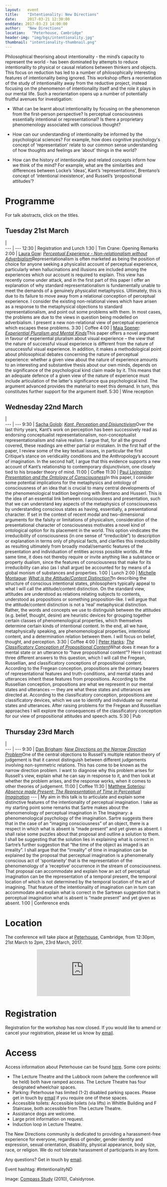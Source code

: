 ```yaml
---
layout:   event
title:    "Intentionality: New Directions"
date:     2017-03-21 12:30:00
enddate: 2017-03-23 14:00:00
author:   "New Directions"
location:	"Peterhouse, Cambridge"
header-img: "img/bgs/intentionality.jpg"
thumbnail: "intentionality-thumbnail.png"
---
```


Philosophical theorising about intentionality - the mind’s capacity to represent the world - has been dominated by attempts to reduce intentionality to physical or causal relations between thinkers and objects. This focus on reduction has led to a number of philosophically interesting features of intentionality being ignored. This workshop offers a reorientation of the study of intentionality away from the reductive project, instead focusing on the phenomenon of intentionality itself and the role it plays in our mental life. Such a reorientation opens up a number of potentially fruitful avenues for investigation:

- What can be learnt about intentionality by focusing on the phenomenon from the first-person perspective? Is perceptual consciousness essentially intentional or representational? Is there a proprietary phenomenology associated with conscious thought?

- How can our understanding of intentionality be informed by the psychological sciences? For example, how does cognitive psychology's concept of ‘representation’ relate to our common sense understanding of how thoughts and feelings are ‘about’ things in the world?

- How can the history of intentionality and related concepts inform how we think of the mind? For example, what are the similarities and differences between Locke’s ‘ideas’, Kant’s ‘representations’, Brentano’s concept of ‘intentional inexistence’, and Russell’s ‘propositional attitudes’?

# Programme

For talk abstracts, click on the titles.

## Tuesday 21st March

  |  
--- | ---
12:30 | Registration and Lunch
1:30 | Tim Crane: Opening Remarks
2:00 | <a href="http://lauragow.com" target="_blank">Laura Gow</a>: <a href="javascript:;" onclick="return toggleMe('para1')" value="Toggle">*Perceptual Experience - Non-relationalism without Adverbialism*</a><span id="para1" class="toggle">Representationalism is often marketed as being the position of choice for anyone seeking a physicalist account of perceptual experience, particularly when hallucinations and illusions are included among the experiences which our account is required to explain. This view has recently come under attack, and in the first part of this paper I offer an explanation of why standard representationalism is fundamentally unable to meet the demands of a genuinely physicalist metaphysics. Ultimately, this is due to its failure to move away from a relational conception of perceptual experience. I consider the existing non-relational views which have arisen as a response to the metaphysical objections to standard representationalism, and point out some problems with them. In most cases, the problems are due to the views in question being modelled on adverbialism. I present a new non-relational view of perceptual experience which escapes these problems.</span>
3:30 | Coffee
4:00 | <a href="http://www.birmingham.ac.uk/staff/profiles/philosophy/spener-maja.aspx" target="_blank">Maja Spener</a>: <a href="javascript:;" onclick="return toggleMe('para2')" value="Toggle">*Experiential Pluralism and Mental Kinds*</a><span id="para2" class="toggle">This paper offers a novel argument in favour of experiential pluralism about visual experience – the view that the nature of successful visual experience is different from the nature of unsuccessful visual experience. In addition, it makes a methodological point about philosophical debates concerning the nature of perceptual experience: whether a given view about the nature of experience amounts to an interesting and substantive thesis about our own minds, depends on the significance of the psychological kind claim made by it. This means that an adequate defence of a given view of the nature of experience must include articulation of the latter's significance qua psychological kind. The argument advanced provides the material to meet this demand. In turn, this constitutes further support for the argument itself.</span>
5:30 | Wine reception

## Wednesday 22nd March

  |  
--- | ---
9:30 | <a href="http://www.kcl.ac.uk/artshums/depts/philosophy/people/staff/academic/golob/index.aspx" target="_blank">Sacha Golob</a>: <a href="javascript:;" onclick="return toggleMe('para3')" value="Toggle">*Kant, Perception and Disjunctivism*</a><span id="para3" class="toggle">Over the last thirty years, Kant’s work on perception has been successively read as endorsing conceptualist representationalism, non-conceptualist representationalism and naïve realism. I argue that, for all the ground covered, these readings are either partial or mistaken. In the first half of the paper, I review some of the key textual issues, in particular the first Critique’s stance on veridicality conditions and the Anthropology’s account of imagination. In the second half, I argue that this evidence supports a new account of Kant’s relationship to contemporary disjunctivism, one closely tied to his broader theory of mind.</span>
11:00 | Coffee
11:30 | <a href="https://www.unm.edu/~pmliving/" target="_blank">Paul Livingston</a>: <a href="javascript:;" onclick="return toggleMe('para4')" value="Toggle">*Presentation and the Ontology of Consciousness*</a><span id="para4" class="toggle">In this paper, I consider some potential implications for the metaphysics and ontology of consciousness of an idea that is crucial to many central developments of the phenomenological tradition beginning with Brentano and Husserl.  This is the idea of an essential link between consciousness and presentation, such that we can understand key aspects of the metaphysics of consciousness by understanding conscious states as having, essentially, a presentational character.  If set in the context of recent modal and two-dimensional arguments for the falsity or limitations of physicalism, consideration of the presentational character of consciousness motivates a novel kind of ontological option for its placement in the world.  This option vindicates the irreducibility of consciousness (in one sense of “irreducible”) to description or explanation in terms only of physical facts, and clarifies this irreducibility as resulting ultimately from broadly modal/semantic features of the presentation and individuation of entities across possible worlds.  At the same time, it does not thereby require or invite anything like a substance or property dualism, since the features of consciousness that make for its irreducibility can also (as I shall argue) be accounted for by means of a global monism of substances and properties.</span>
1:00 | Lunch
2:00 | <a href="https://liberalarts.utexas.edu/philosophy/faculty/mm67248" target="_blank">Michelle Montague</a>: <a href="javascript:;" onclick="return toggleMe('para5')" value="Toggle">*What is the Attitude/Content Distinction?*</a><span id="para5" class="toggle">In describing the structure of conscious intentional states, philosophers typically appeal to what I will call the attitude/content distinction. On the standard view, attitudes are understood as relations relating subjects to contents, understood as propositions or something proposition-like. I will argue that the attitude/content distinction is not a ‘real’ metaphysical distinction. Rather, the words and concepts we use to distinguish between the attitudes (e.g. belief, thought, desire) are heuristic devices for grouping together certain classes of phenomenological properties, which themselves determine certain kinds of intentional content. In the end, all we have, metaphysically speaking, are phenomenological properties, intentional content, and a determination relation between them. I will focus on belief, thought, and perception.</span> 
3:30 | Coffee
4:00 | <a href="https://sites.google.com/a/umn.edu/peter-hanks/home" target="_blank">Peter Hanks</a>: <a href="javascript:;" onclick="return toggleMe('para6')" value="Toggle">*The Classificatory Conception of Propositional Content*</a><span id="para6" class="toggle">What does it mean for a mental state or an utterance to “have propositional content”?  Here I contrast three different answers to this question, which I will call the Fregean, Russellian, and classificatory conceptions of propositional content.  According to the Fregean conception, propositions are the primary bearers of representational features and truth-conditions, and mental states and utterances inherit these features from propositions.  According to the Russellian conception, propositions are what we represent in our mental states and utterances — they are what these states and utterances are directed at.  According to the classificatory conception, propositions are classificatory devices, which we use to identify and individuate our mental states and utterances.  After raising problems for the Fregean and Russellian approaches I will explore the consequences of the classificatory conception for our view of propositional attitudes and speech acts.</span>
5:30 | Pub

## Thursday 23rd March

  |  
--- | ---
9:30 | <a href="https://cambridge.academia.edu/DanielBrigham" target="_blank">Dan Brigham</a>: <a href="javascript:;" onclick="return toggleMe('para7')" value="Toggle">*New Directions on the Narrow Direction Problem*</a><span id="para7" class="toggle">One of the central objections to Russell's multiple relation theory of judgement is that it cannot distinguish between different judgements involving non-symmetric relations. This has come to be known as the narrow direction problem. I want to diagnose why this problem arises for Russell's view, explain what he can say in response to it, and then look at whether the problem arises, and the response works, when it comes to other theories of judgement.</span>
11:00 | Coffee
11:30 | <a href="http://www.kcl.ac.uk/artshums/depts/philosophy/people/staff/academic/soteriou.aspx" target="_blank">Matthew Soteriou</a>: <a href="javascript:;" onclick="return toggleMe('para8')" value="Toggle">*Absence made Present: The Representation of Time in Perceptual Imagination*</a>
<span id="para8" class="toggle">
--- | My aim in this talk is to articulate and explain some distinctive features of the intentionality of perceptual imagination. I take as my starting point some remarks that Sartre makes about the phenomenology of perceptual imagination in The Imaginary: a phenomenological psychology of the imagination. Sartre suggests there that in the case of an “imaging consciousness” of an object, there is a respect in which what is absent is “made present” and yet given as absent. I shall raise some puzzles about that proposal and outline a solution to them. I shall be suggesting that the solution lies in explaining what is correct in Sartre’s further suggestion that “the time of the object as imaged is an irreality”. I shall argue that the “irreality” of time in imagination can be explained by the proposal that perceptual imagination is a phenomenally conscious act of ‘spontaneity’ that is the representation of the phenomenology of a ‘receptive’ occurrence in the stream of consciousness. That proposal can accommodate and explain how an act of perceptual imagination can be the representation of a temporal present, the temporal location of which is not determined by the temporal location of the act of imagining. That feature of the intentionality of imagination can in turn can accommodate and explain what is correct in the Sartrean suggestion that in perceptual imagination what is absent is “made present” and yet given as absent.
</span>
1:00 | Conference ends

# Location

The conference will take place at <a href="https://www.pet.cam.ac.uk" target="_blank">Peterhouse</a>, Cambridge, from 12:30pm, 21st March to 2pm, 23rd March, 2017.

<div style="text-align:center;"><iframe class="map" src="https://www.google.com/maps/embed?pb=!1m14!1m8!1m3!1d9781.358672381231!2d0.1189358!3d52.2008746!3m2!1i1024!2i768!4f13.1!3m3!1m2!1s0x0%3A0x257dc448e96f74dd!2sPeterhouse!5e0!3m2!1sen!2suk!4v1486402263606" frameborder="0" style="border:0" allowfullscreen></iframe></div>

# Registration

Registration for the workshop has now closed. If you would like to amend or cancel your registration, please let us know by <a href="mailto:newdirectionsmindproject@gmail.com">email</a>.

# Access

Access information about Peterhouse can be found <a href="http://www.disability.admin.cam.ac.uk/access-around-university/access-colleges/peterhouse" target="_blank">here</a>. Some core points:

- The Lecture Theatre and the Lubbock room (where the conference will be held) both have ramped access. The Lecture Theatre has four designated wheelchair spaces.
- Parking: Peterhouse has limited (1-2) disabled parking spaces. Please get in touch by <a href="mailto:newdirectionsmindproject@gmail.com">email</a> if you require one of these spaces. 
- Accessible toilets: Accessible toilets (via lifts) in Whittle Building and F Staircase, both accessible from The Lecture Theatre.
- Assistance dogs are welcome.
- Large print information on request.
- Induction loop in Lecture Theatre.

The New Directions community is dedicated to providing a harassment-free experience for everyone, regardless of gender, gender identity and expression, sexual orientation, disability, physical appearance, body size, race, or religion. We do not tolerate harassment of participants in any form.

Any questions? Get in touch by <a href="mailto:newdirectionsmindproject@gmail.com">email</a>.

Event hashtag: #IntentionalityND

<span class="caption text-muted">Image:
<a href="https://www.flickr.com/photos/calsidyrose/4925267732/" target="_blank">Compass Study</a> (2010),
Calsidyrose.</span>
